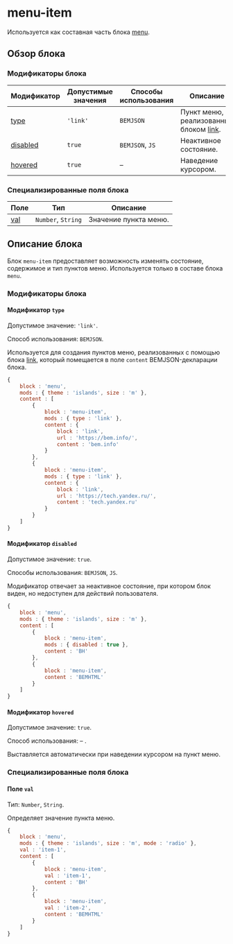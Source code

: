 # menu-item

Используется как составная часть блока [menu](../menu/menu.ru.md).

## Обзор блока

### Модификаторы блока

| Модификатор | Допустимые значения | Способы использования | Описание |
| ----------- | ------------------- | -------------------- | -------- |
| <a href="#type">type</a> | <code>'link'</code> | <code>BEMJSON</code> | Пункт меню, реализованный блоком <a href="../link/link.ru.md">link</a>. |
| <a href="#disabled">disabled</a> | <code>true</code> | <code>BEMJSON</code>, <code>JS</code> | Неактивное состояние. |
| <a href="#hovered">hovered</a> | <code>true</code> | – | Наведение курсором. |

### Специализированные поля блока

| Поле | Тип | Описание |
| ---- | --- | -------- |
| <a href="#val">val</a> | <code>Number</code>, <code>String</code> | Значение пункта меню. |

## Описание блока

Блок `menu-item` предоставляет возможность изменять состояние, содержимое и тип пунктов меню. Используется только в составе блока `menu`.

### Модификаторы блока

<a name="type"></a>

#### Модификатор `type`

Допустимое значение: `'link'`.

Способ использования: `BEMJSON`.

Используется для создания пунктов меню, реализованных с помощью блока [link](../link/link.ru.md), который помещается в поле `content` BEMJSON-декларации блока.

```js
{
    block : 'menu',
    mods : { theme : 'islands', size : 'm' },
    content : [
        {
            block : 'menu-item',
            mods : { type : 'link' },
            content : {
                block : 'link',
                url : 'https://bem.info/',
                content : 'bem.info'
            }
        },
        {
            block : 'menu-item',
            mods : { type : 'link' },
            content : {
                block : 'link',
                url : 'https://tech.yandex.ru/',
                content : 'tech.yandex.ru'
            }
        }
    ]
}
```
<a name="disabled"></a>

#### Модификатор `disabled`

Допустимое значение: `true`.

Способы использования: `BEMJSON`, `JS`.

Модификатор отвечает за неактивное состояние, при котором блок виден, но недоступен для действий пользователя.

```js
{
    block : 'menu',
    mods : { theme : 'islands', size : 'm' },
    content : [
        {
            block : 'menu-item',
            mods : { disabled : true },
            content : 'BH'
        },
        {
            block : 'menu-item',
            content : 'BEMHTML'
        }
    ]
}
```

<a name="hovered"></a>
#### Модификатор `hovered`

Допустимое значение: `true`.

Способ использования: – .

Выставляется автоматически при наведении курсором на пункт меню.

### Специализированные поля блока

<a name="val"></a>
#### Поле `val`

Тип: `Number`, `String`.

Определяет значение пункта меню.

```js
{
    block : 'menu',
    mods : { theme : 'islands', size : 'm', mode : 'radio' },
    val : 'item-1',
    content : [
        {
            block : 'menu-item',
            val : 'item-1',
            content : 'BH'
        },
        {
            block : 'menu-item',
            val : 'item-2',
            content : 'BEMHTML'
        }
    ]
}
```
